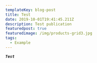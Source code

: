 ```yaml
---
templateKey: blog-post
title: Test
date: 2019-10-01T19:41:45.211Z
description: Test publication
featuredpost: true
featuredimage: /img/products-grid3.jpg
tags:
  - Example
---
```

_**`Test`**_
